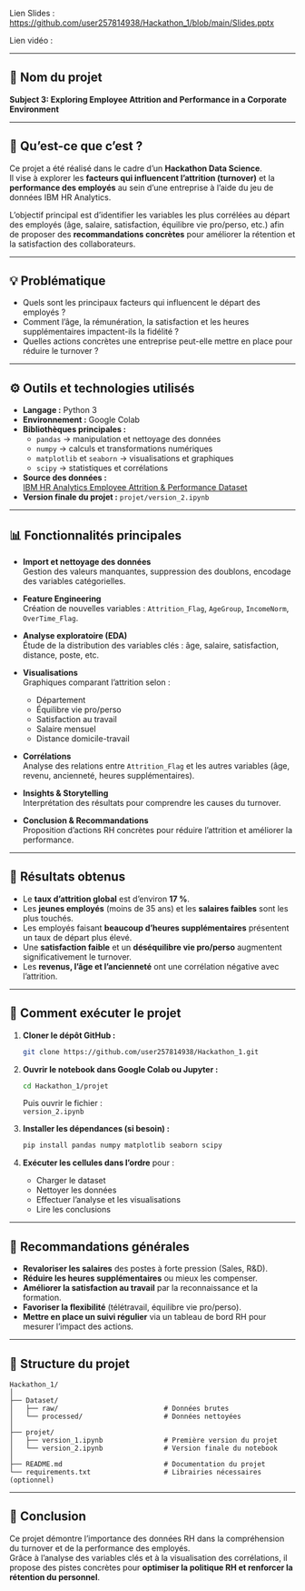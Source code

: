 Lien Slides : https://github.com/user257814938/Hackathon_1/blob/main/Slides.pptx

Lien vidéo :

---

## 🎯 Nom du projet  
**Subject 3: Exploring Employee Attrition and Performance in a Corporate Environment**

---

## 🧠 Qu’est-ce que c’est ?  

Ce projet a été réalisé dans le cadre d’un **Hackathon Data Science**.  
Il vise à explorer les **facteurs qui influencent l’attrition (turnover)** et la **performance des employés** au sein d’une entreprise à l’aide du jeu de données IBM HR Analytics.  

L’objectif principal est d’identifier les variables les plus corrélées au départ des employés (âge, salaire, satisfaction, équilibre vie pro/perso, etc.) afin de proposer des **recommandations concrètes** pour améliorer la rétention et la satisfaction des collaborateurs.

---

## 💡 Problématique  

- Quels sont les principaux facteurs qui influencent le départ des employés ?  
- Comment l’âge, la rémunération, la satisfaction et les heures supplémentaires impactent-ils la fidélité ?  
- Quelles actions concrètes une entreprise peut-elle mettre en place pour réduire le turnover ?  

---

## ⚙️ Outils et technologies utilisés  

- **Langage :** Python 3  
- **Environnement :** Google Colab  
- **Bibliothèques principales :**  
  - `pandas` → manipulation et nettoyage des données  
  - `numpy` → calculs et transformations numériques  
  - `matplotlib` et `seaborn` → visualisations et graphiques  
  - `scipy` → statistiques et corrélations  
- **Source des données :**  
  [IBM HR Analytics Employee Attrition & Performance Dataset](https://www.ibm.com/analytics/data)  
- **Version finale du projet :** `projet/version_2.ipynb`  

---

## 📊 Fonctionnalités principales  

- **Import et nettoyage des données**  
  Gestion des valeurs manquantes, suppression des doublons, encodage des variables catégorielles.  

- **Feature Engineering**  
  Création de nouvelles variables : `Attrition_Flag`, `AgeGroup`, `IncomeNorm`, `OverTime_Flag`.  

- **Analyse exploratoire (EDA)**  
  Étude de la distribution des variables clés : âge, salaire, satisfaction, distance, poste, etc.  

- **Visualisations**  
  Graphiques comparant l’attrition selon :  
  - Département  
  - Équilibre vie pro/perso  
  - Satisfaction au travail  
  - Salaire mensuel  
  - Distance domicile-travail  

- **Corrélations**  
  Analyse des relations entre `Attrition_Flag` et les autres variables (âge, revenu, ancienneté, heures supplémentaires).  

- **Insights & Storytelling**  
  Interprétation des résultats pour comprendre les causes du turnover.  

- **Conclusion & Recommandations**  
  Proposition d’actions RH concrètes pour réduire l’attrition et améliorer la performance.  

---

## 🧩 Résultats obtenus  

- Le **taux d’attrition global** est d’environ **17 %**.  
- Les **jeunes employés** (moins de 35 ans) et les **salaires faibles** sont les plus touchés.  
- Les employés faisant **beaucoup d’heures supplémentaires** présentent un taux de départ plus élevé.  
- Une **satisfaction faible** et un **déséquilibre vie pro/perso** augmentent significativement le turnover.  
- Les **revenus, l’âge et l’ancienneté** ont une corrélation négative avec l’attrition.  

---

## 🚀 Comment exécuter le projet  

1. **Cloner le dépôt GitHub :**  
   ```bash
   git clone https://github.com/user257814938/Hackathon_1.git
   ```
2. **Ouvrir le notebook dans Google Colab ou Jupyter :**  
   ```bash
   cd Hackathon_1/projet
   ```
   Puis ouvrir le fichier :  
   `version_2.ipynb`

3. **Installer les dépendances (si besoin) :**  
   ```bash
   pip install pandas numpy matplotlib seaborn scipy
   ```

4. **Exécuter les cellules dans l’ordre** pour :  
   - Charger le dataset  
   - Nettoyer les données  
   - Effectuer l’analyse et les visualisations  
   - Lire les conclusions  

---

## 🧭 Recommandations générales  

- **Revaloriser les salaires** des postes à forte pression (Sales, R&D).  
- **Réduire les heures supplémentaires** ou mieux les compenser.  
- **Améliorer la satisfaction au travail** par la reconnaissance et la formation.  
- **Favoriser la flexibilité** (télétravail, équilibre vie pro/perso).  
- **Mettre en place un suivi régulier** via un tableau de bord RH pour mesurer l’impact des actions.

---

## 📁 Structure du projet  

```
Hackathon_1/
│
├── Dataset/
│   ├── raw/                          # Données brutes
│   └── processed/                    # Données nettoyées
│
├── projet/
│   ├── version_1.ipynb               # Première version du projet
│   └── version_2.ipynb               # Version finale du notebook
│
├── README.md                         # Documentation du projet
└── requirements.txt                  # Librairies nécessaires (optionnel)
```

---

## 🏁 Conclusion  

Ce projet démontre l’importance des données RH dans la compréhension du turnover et de la performance des employés.  
Grâce à l’analyse des variables clés et à la visualisation des corrélations, il propose des pistes concrètes pour **optimiser la politique RH et renforcer la rétention du personnel**.


